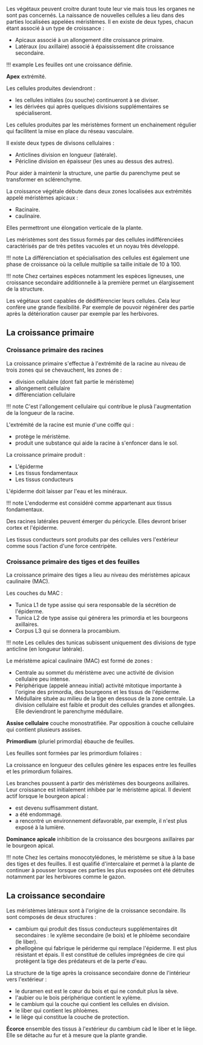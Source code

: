 
Les végétaux peuvent croitre durant toute leur vie mais tous les organes ne sont pas concernés. La naissance de nouvelles cellules a lieu dans des parties localisées appelées méristèmes. Il en existe de deux types, chacun étant associé à un type de croissance :

* Apicaux associé à un allongement dite croissance primaire.
* Latéraux (ou axillaire) associé à épaississement dite croissance secondaire.

!!! example
    Les feuilles ont une croissance définie.

__Apex__ extrémité.

Les cellules produites deviendront :

* les cellules initiales (ou souche) continueront à se diviser.
* les dérivées qui après quelques divisions supplémentaires se spécialiseront.

Les cellules produites par les méristèmes forment un enchainement régulier qui facilitent la mise en place du réseau vasculaire.

Il existe deux types de divisons cellulaires :

* Anticlines division en longueur (latérale).
* Péricline division en épaisseur (les unes au dessus des autres).

Pour aider à maintenir la structure, une partie du parenchyme peut se transformer en sclérenchyme.



La croissance végétale débute dans deux zones localisées aux extrémités appelé méristèmes apicaux :

* Racinaire.
* caulinaire.

Elles permettront une élongation verticale de la plante.

Les méristèmes sont des tissus formés par des cellules indifférenciées caractérisés par de très petites vacuoles et un noyau très développé.

!!! note
    La différenciation et spécialisation des cellules est également une phase de croissance où la cellule multiplie sa taille initiale de 10 à 100.

!!! note
    Chez certaines espèces notamment les espèces ligneuses, une croissance secondaire additionnelle à la première permet un élargissement de la structure.

Les végétaux sont capables de dédifférencier leurs cellules. Cela leur confère une grande flexibilité. Par exemple de pouvoir régénérer des partie après la détérioration causer par exemple par les herbivores.
## La croissance primaire

### Croissance primaire des racines

La croissance primaire s'effectue à l'extrémité de la racine au niveau de trois zones qui se chevauchent, les zones de :

* division cellulaire (dont fait partie le méristème)
* allongement cellulaire
* différenciation cellulaire

!!! note
    C'est l'allongement cellulaire qui contribue le plusà l'augmentation de la longueur de la racine.

L'extrémité de la racine est munie d'une coiffe qui :

* protège le méristème.
* produit une substance qui aide la racine à s'enfoncer dans le sol.

La croissance primaire produit :

* L'épiderme
* Les tissus fondamentaux
* Les tissus conducteurs

L'épiderme doit laisser par l'eau et les minéraux.

!!! note 
    L'endoderme est considéré comme appartenant aux tissus fondamentaux.

Des racines latérales peuvent émerger du péricycle. Elles devront briser cortex et l'épiderme.

Les tissus conducteurs sont produits par des cellules vers l'extérieur comme sous l'action d'une force centripète.

### Croissance primaire des tiges et des feuilles

La croissance primaire des tiges a lieu au niveau des méristèmes apicaux caulinaire (MAC).

Les couches du MAC :

* Tunica L1 de type assise qui sera responsable de la sécrétion de l'épiderme.
* Tunica L2 de type assise qui générera les primordia et les bourgeons axillaires.
* Corpus L3 qui se donnera la procambium.

!!! note
    Les cellules des tunicas subissent uniquement des divisions de type anticline (en longueur latérale).

Le méristème apical caulinaire (MAC) est formé de zones :

* Centrale au sommet du méristème avec une activité de division cellulaire peu intense.
* Périphérique (appelé anneau initial) activité mitotique importante à l'origine des primordia, des bourgeons et les tissus de l'épiderme.
* Médullaire située au milieu de la tige en dessous de la zone centrale. La division cellulaire est faible et produit des cellules grandes et allongées. Elle deviendront le parenchyme médullaire.

__Assise cellulaire__ couche monostratifiée. Par opposition à couche cellulaire qui contient plusieurs assises.

__Primordium__ (pluriel primordia) ébauche de feuilles.

Les feuilles sont formées par les primordium foliaires :

La croissance en longueur des cellules génère les espaces entre les feuilles et les primordium foliaires.

Les branches poussent à partir des méristèmes des bourgeons axillaires. Leur croissance est initialement inhibée par le méristème apical. Il devient actif lorsque le bourgeon apical :

* est devenu suffisamment distant.
* a été endommagé.
* a rencontré un environnement défavorable, par exemple, il n'est plus exposé à la lumière.

__Dominance apicale__ inhibition de la croissance des bourgeons axillaires par le bourgeon apical.

!!! note
    Chez les certains monocotylédones, le méristème se situe à la base des tiges et des feuilles. Il est qualifié d'intercalaire et permet à la plante de continuer à pousser lorsque ces parties les plus exposées ont été détruites notamment par les herbivores comme le gazon.

## La croissance secondaire

Les méristèmes latéraux sont à l'origine de la croissance secondaire. Ils sont composés de deux structures :

* cambium qui produit des tissus conducteurs supplémentaires dit secondaires : le xylème secondaire (le bois) et le phloème secondaire (le liber).
* phellogène qui fabrique le périderme qui remplace l'épiderme. Il est plus résistant et épais. Il est constitué de cellules imprégnées de cire qui protègent la tige des prédateurs et de la perte d'eau.

La structure de la tige après la croissance secondaire donne de l'intérieur vers l'extérieur :

* le duramen est est le cœur du bois et qui ne conduit plus la sève.
* l'aubier ou le bois périphérique contient le xylème.
* le cambium qui la couche qui contient les cellules en division.
* le liber qui contient les phloèmes.
* le liège qui constitue la couche de protection.

__Écorce__ ensemble des tissus à l'extérieur du cambium càd le liber et le liège. Elle se détache au fur et à mesure que la plante grandie.
